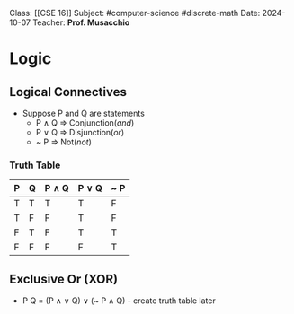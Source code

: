 
Class: [[CSE 16]]
Subject: #computer-science #discrete-math 
Date: 2024-10-07
Teacher: **Prof. Musacchio**

# Logic

## Logical Connectives
- Suppose P and Q are statements
	- P $\wedge$ Q => Conjunction(*and*)
	- P $\vee$ Q => Disjunction(*or*)
	- ~ P => Not(*not*)

### Truth Table

| P   | Q   | P $\wedge$ Q | P $\vee$ Q | ~ P |
| --- | --- | ------------ | ---------- | --- |
| T   | T   | T            | T          | F   |
| T   | F   | F            | T          | F   |
| F   | T   | F            | T          | T   |
| F   | F   | F            | F          | T   |
## Exclusive Or (XOR)

- P $\newcommand*\xor{\oplus}$ Q = (P $\wedge$ $\vee$ Q) $\vee$ (~ P $\wedge$ Q) - create truth table later

